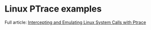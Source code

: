 # Linux PTrace examples

Full article: [Intercepting and Emulating Linux System Calls with Ptrace][full]

[full]: http://nullprogram.com/2018/06/23/
